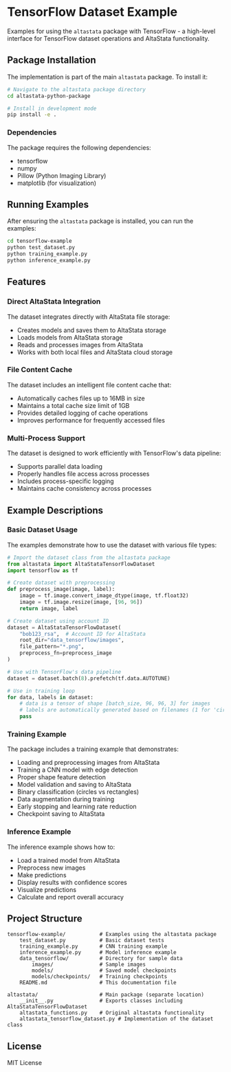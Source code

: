 # TensorFlow Dataset Example

Examples for using the `altastata` package with TensorFlow - a high-level interface for TensorFlow dataset operations and AltaStata functionality.

## Package Installation

The implementation is part of the main `altastata` package. To install it:

```bash
# Navigate to the altastata package directory
cd altastata-python-package

# Install in development mode
pip install -e .
```

### Dependencies

The package requires the following dependencies:
- tensorflow
- numpy
- Pillow (Python Imaging Library)
- matplotlib (for visualization)

## Running Examples

After ensuring the `altastata` package is installed, you can run the examples:

```bash
cd tensorflow-example
python test_dataset.py
python training_example.py
python inference_example.py
```

## Features

### Direct AltaStata Integration
The dataset integrates directly with AltaStata file storage:
- Creates models and saves them to AltaStata storage
- Loads models from AltaStata storage
- Reads and processes images from AltaStata
- Works with both local files and AltaStata cloud storage

### File Content Cache
The dataset includes an intelligent file content cache that:
- Automatically caches files up to 16MB in size
- Maintains a total cache size limit of 1GB
- Provides detailed logging of cache operations
- Improves performance for frequently accessed files

### Multi-Process Support
The dataset is designed to work efficiently with TensorFlow's data pipeline:
- Supports parallel data loading
- Properly handles file access across processes
- Includes process-specific logging
- Maintains cache consistency across processes

## Example Descriptions

### Basic Dataset Usage
The examples demonstrate how to use the dataset with various file types:

```python
# Import the dataset class from the altastata package
from altastata import AltaStataTensorFlowDataset
import tensorflow as tf

# Create dataset with preprocessing
def preprocess_image(image, label):
    image = tf.image.convert_image_dtype(image, tf.float32)
    image = tf.image.resize(image, [96, 96])
    return image, label

# Create dataset using account ID
dataset = AltaStataTensorFlowDataset(
    "bob123_rsa",  # Account ID for AltaStata
    root_dir="data_tensorflow/images",
    file_pattern="*.png",
    preprocess_fn=preprocess_image
)

# Use with TensorFlow's data pipeline
dataset = dataset.batch(8).prefetch(tf.data.AUTOTUNE)

# Use in training loop
for data, labels in dataset:
    # data is a tensor of shape [batch_size, 96, 96, 3] for images
    # labels are automatically generated based on filenames (1 for 'circle', 0 for 'rectangle')
    pass
```

### Training Example
The package includes a training example that demonstrates:
- Loading and preprocessing images from AltaStata
- Training a CNN model with edge detection
- Proper shape feature detection
- Model validation and saving to AltaStata
- Binary classification (circles vs rectangles)
- Data augmentation during training
- Early stopping and learning rate reduction
- Checkpoint saving to AltaStata

### Inference Example
The inference example shows how to:
- Load a trained model from AltaStata
- Preprocess new images
- Make predictions
- Display results with confidence scores
- Visualize predictions
- Calculate and report overall accuracy

## Project Structure
```
tensorflow-example/           # Examples using the altastata package
    test_dataset.py           # Basic dataset tests
    training_example.py       # CNN training example
    inference_example.py      # Model inference example
    data_tensorflow/          # Directory for sample data
        images/               # Sample images
        models/               # Saved model checkpoints
        models/checkpoints/   # Training checkpoints
    README.md                 # This documentation file

altastata/                    # Main package (separate location)
    __init__.py               # Exports classes including AltaStataTensorFlowDataset
    altastata_functions.py    # Original altastata functionality
    altastata_tensorflow_dataset.py # Implementation of the dataset class
```

## License

MIT License 